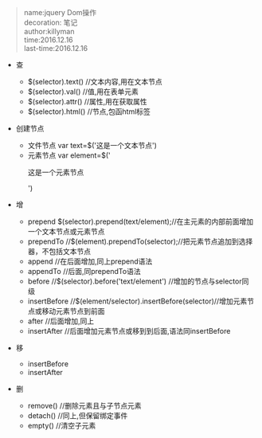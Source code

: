 > name:jquery Dom操作  
> decoration: 笔记   
> author:killyman   
> time:2016.12.16   
> last-time:2016.12.16   

* 查
    * $(selector).text() //文本内容,用在文本节点
    * $(selector).val() //值,用在表单元素
    * $(selector).attr() //属性,用在获取属性
    * $(selector).html() //节点,包函html标签

* 创建节点
    * 文件节点 var text=$('这是一个文本节点')
    * 元素节点 var element=$('<p>这是一个元素节点</p>')

* 增
    * prepend $(selector).prepend(text/element);//在主元素的内部前面增加一个文本节点或元素节点
    * prependTo //$(element).prependTo(selector);//把元素节点追加到选择器，不包括文本节点
    * append //在后面增加,同上prepend语法
    * appendTo //后面,同prependTo语法
    * before //$(selector).before('text/element') //增加的节点与selector同级
    * insertBefore //$(element/selector).insertBefore(selector)//增加元素节点或移动元素节点到前面
    * after //后面增加,同上
    * insertAfter //后面增加元素节点或移到到后面,语法同insertBefore

* 移
    * insertBefore
    * insertAfter

* 删
    * remove() //删除元素且与子节点元素
    * detach() //同上,但保留绑定事件
    * empty() //清空子元素
